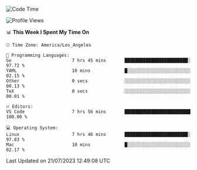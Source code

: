<!--START_SECTION:waka-->
![Code Time](http://img.shields.io/badge/Code%20Time-482%20hrs%2013%20mins-blue)

![Profile Views](http://img.shields.io/badge/Profile%20Views-0-blue)

📊 **This Week I Spent My Time On** 

```text
🕑︎ Time Zone: America/Los_Angeles

💬 Programming Languages: 
Go                       7 hrs 45 mins       ████████████████████████░   97.72 % 
YAML                     10 mins             █░░░░░░░░░░░░░░░░░░░░░░░░   02.15 % 
Other                    0 secs              ░░░░░░░░░░░░░░░░░░░░░░░░░   00.13 % 
TeX                      0 secs              ░░░░░░░░░░░░░░░░░░░░░░░░░   00.01 % 

🔥 Editors: 
VS Code                  7 hrs 56 mins       █████████████████████████   100.00 % 

💻 Operating System: 
Linux                    7 hrs 46 mins       ████████████████████████░   97.83 % 
Mac                      10 mins             █░░░░░░░░░░░░░░░░░░░░░░░░   02.17 % 
```


 Last Updated on 21/07/2023 12:49:08 UTC
<!--END_SECTION:waka-->
